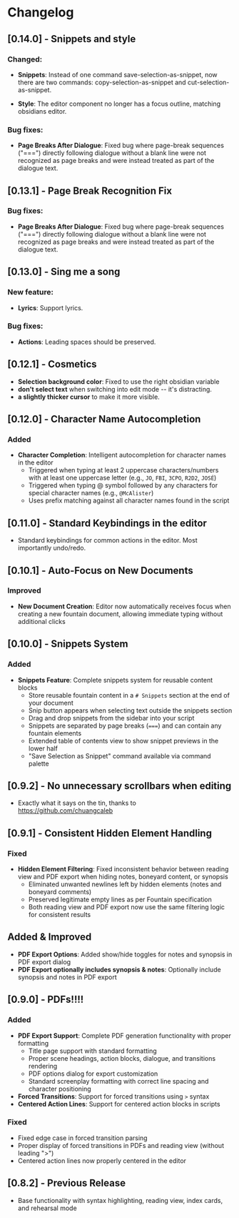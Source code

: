 # Changelog

## [0.14.0] - Snippets and style

### Changed:

- **Snippets**: Instead of one command save-selection-as-snippet, now there are two commands: copy-selection-as-snippet and cut-selection-as-snippet.

- **Style**: The editor component no longer has a focus outline, matching obsidians editor.

### Bug fixes:

- **Page Breaks After Dialogue**: Fixed bug where page-break sequences ("===") directly following dialogue without a blank line were not recognized as page breaks and were instead treated as part of the dialogue text.

## [0.13.1] - Page Break Recognition Fix

### Bug fixes:

- **Page Breaks After Dialogue**: Fixed bug where page-break sequences ("===") directly following dialogue without a blank line were not recognized as page breaks and were instead treated as part of the dialogue text.

## [0.13.0] - Sing me a song

### New feature:

- **Lyrics**: Support lyrics.

### Bug fixes:

- **Actions**: Leading spaces should be preserved.

## [0.12.1] - Cosmetics

- **Selection background color**: Fixed to use the right obsidian variable
- **don't select text** when switching into edit mode -- it's distracting.
- **a slightly thicker cursor** to make it more visible.

## [0.12.0] - Character Name Autocompletion

### Added
- **Character Completion**: Intelligent autocompletion for character names in the editor
  - Triggered when typing at least 2 uppercase characters/numbers with at least one uppercase letter (e.g., `JO`, `FBI`, `3CPO`, `R2D2`, `JOSÉ`)
  - Triggered when typing @ symbol followed by any characters for special character names (e.g., `@McAlister`)
  - Uses prefix matching against all character names found in the script

## [0.11.0] - Standard Keybindings in the editor

- Standard keybindings for common actions in the editor. Most importantly undo/redo.

## [0.10.1] - Auto-Focus on New Documents

### Improved
- **New Document Creation**: Editor now automatically receives focus when creating a new fountain document, allowing immediate typing without additional clicks

## [0.10.0] - Snippets System

### Added
- **Snippets Feature**: Complete snippets system for reusable content blocks
  - Store reusable fountain content in a `# Snippets` section at the end of your document
  - Snip button appears when selecting text outside the snippets section
  - Drag and drop snippets from the sidebar into your script
  - Snippets are separated by page breaks (`===`) and can contain any fountain elements
  - Extended table of contents view to show snippet previews in the lower half
  - "Save Selection as Snippet" command available via command palette

## [0.9.2] - No unnecessary scrollbars when editing

- Exactly what it says on the tin, thanks to https://github.com/chuangcaleb

## [0.9.1] - Consistent Hidden Element Handling

### Fixed
- **Hidden Element Filtering**: Fixed inconsistent behavior between reading view and PDF export when hiding notes, boneyard content, or synopsis
  - Eliminated unwanted newlines left by hidden elements (notes and boneyard comments)
  - Preserved legitimate empty lines as per Fountain specification
  - Both reading view and PDF export now use the same filtering logic for consistent results

## Added & Improved
- **PDF Export Options**: Added show/hide toggles for notes and synopsis in PDF export dialog
- **PDF Export optionally includes synopsis & notes**: Optionally include synopsis and notes in PDF export

## [0.9.0] - PDFs!!!!

### Added
- **PDF Export Support**: Complete PDF generation functionality with proper formatting
  - Title page support with standard formatting
  - Proper scene headings, action blocks, dialogue, and transitions rendering
  - PDF options dialog for export customization
  - Standard screenplay formatting with correct line spacing and character positioning
- **Forced Transitions**: Support for forced transitions using `>` syntax
- **Centered Action Lines**: Support for centered action blocks in scripts

### Fixed
- Fixed edge case in forced transition parsing
- Proper display of forced transitions in PDFs and reading view (without leading ">")
- Centered action lines now properly centered in the editor

## [0.8.2] - Previous Release
- Base functionality with syntax highlighting, reading view, index cards, and rehearsal mode
